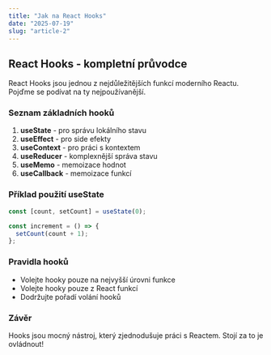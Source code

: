 ```yaml
---
title: "Jak na React Hooks"
date: "2025-07-19"
slug: "article-2"
---
```


## React Hooks - kompletní průvodce

React Hooks jsou jednou z nejdůležitějších funkcí moderního Reactu. Pojďme se podívat na ty nejpoužívanější.

### Seznam základních hooků

1. **useState** - pro správu lokálního stavu
2. **useEffect** - pro side efekty
3. **useContext** - pro práci s kontextem
4. **useReducer** - komplexnější správa stavu
5. **useMemo** - memoizace hodnot
6. **useCallback** - memoizace funkcí

### Příklad použití useState

```javascript
const [count, setCount] = useState(0);

const increment = () => {
  setCount(count + 1);
};
```

### Pravidla hooků

- Volejte hooky pouze na nejvyšší úrovni funkce
- Volejte hooky pouze z React funkcí
- Dodržujte pořadí volání hooků

### Závěr

Hooks jsou mocný nástroj, který zjednodušuje práci s Reactem. Stojí za to je ovládnout!